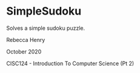 # SimpleSudoku
Solves a simple sudoku puzzle.

Rebecca Henry

October 2020

CISC124 - Introduction To Computer Science (Pt 2)
